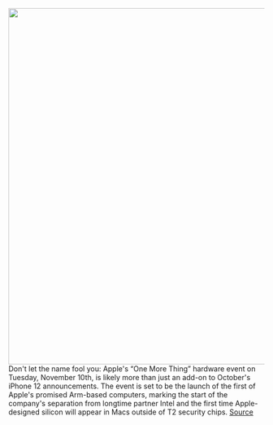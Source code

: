<img src='https://cdn.vox-cdn.com/thumbor/jnBE1tWcr8yXNoXTNTVbOmBYT8M=/329x74:1145x509/1200x800/filters:focal(598x180:826x408)/cdn.vox-cdn.com/uploads/chorus_image/image/67762194/Screen_Shot_2020_11_06_at_8.56.49_AM.0.png' width='700px' /><br/>
Don't let the name fool you: Apple's “One More Thing” hardware event on Tuesday, November 10th, is likely more than just an add-on to October's iPhone 12 announcements. The event is set to be the launch of the first of Apple's promised Arm-based computers, marking the start of the company's separation from longtime partner Intel and the first time Apple-designed silicon will appear in Macs outside of T2 security chips.
<a href='https://www.theverge.com/2020/11/9/21552864/apple-event-macbook-arm-air-announcements-news-rumors-one-more-thing'> Source <a/>